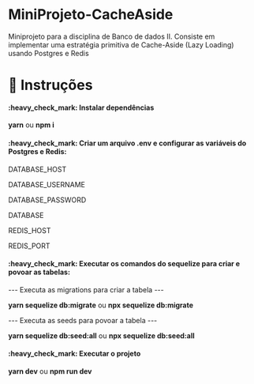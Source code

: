 # MiniProjeto-CacheAside
Miniprojeto para a disciplina de Banco de dados II. Consiste em implementar uma estratégia primitiva de Cache-Aside (Lazy Loading) usando Postgres e Redis

# :blue_book: Instruções

<h4>:heavy_check_mark: Instalar dependências</h4>
<p><b>yarn</b> ou <b>npm i</b></p>

<h4>:heavy_check_mark: Criar um arquivo .env e configurar as variáveis do Postgres e Redis:</h4>
<p>DATABASE_HOST</p>
<p>DATABASE_USERNAME</p>
<p>DATABASE_PASSWORD</p>
<p>DATABASE</p>
<p>REDIS_HOST</p>
<p>REDIS_PORT</p>


<h4>:heavy_check_mark: Executar os comandos do sequelize para criar e povoar as tabelas:</h4>

--- Executa as migrations para criar a tabela ---
<p><b>yarn sequelize db:migrate</b> ou <b>npx sequelize db:migrate</b></p>

--- Executa as seeds para povoar a tabela ---
<p><b>yarn sequelize db:seed:all</b> ou <b>npx sequelize db:seed:all</b></p>

<h4>:heavy_check_mark: Executar o projeto</h4>
<p><b>yarn dev</b> ou <b>npm run dev</b></p>
